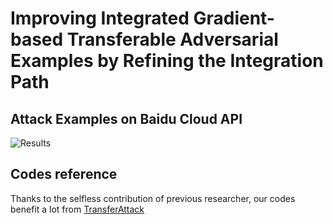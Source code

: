 # Improving Integrated Gradient-based Transferable Adversarial Examples by Refining the Integration Path
## Attack Examples on Baidu Cloud API
![Results](https://github.com/RYC-98/MuMoDIG/blob/main/cloud.png) 

## Codes reference
Thanks to the selfless contribution of previous researcher, our codes benefit a lot from [TransferAttack](https://github.com/Trustworthy-AI-Group/TransferAttack)
